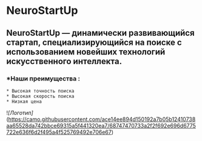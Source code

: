 # NeuroStartUp

## **NeuroStartUp** — динамически развивающийся стартап, специализирующийся на поиске с использованием новейших технологий искусственного интеллекта.

### *Наши преимущества :

    * Высокая точность поиска
    * Высокая скорость поиска
    * Низкая цена

!*[Логотип]*(https://camo.githubusercontent.com/ace14ee894d150192a7b05b12410738aa65528da742bbce69315a5f441320ea7/68747470733a2f2f692e696d6775722e636f6d2f495a4f525769492e706e67)
